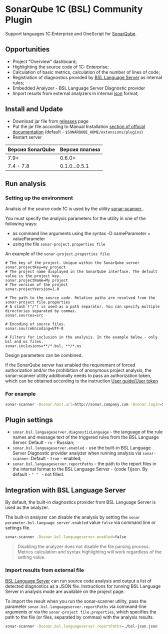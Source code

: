 # SonarQube 1C (BSL) Community Plugin

Support languages 1C:Enterprise and OneScript for [SonarQube](http://sonarqube.org).

## Opportunities

- Project "Overview" dashboard;
- Highlighting the source code of 1C: Enterprise;
- Calculation of basic metrics, calculation of the number of lines of code;
- Registration of diagnostics provided by [BSL Language Server](https://1c-syntax.github.io/bsl-language-server) as internal rules; 
- Embedded Analyzer - BSL Language Server Diagnostic provider
- Import results from external analyzers in internal [json](https://1c-syntax.github.io/bsl-language-server/reporters/json.html) format;

## Install and Update

- Download jar file from [releases](https://github.com/1c-syntax/sonar-bsl-plugin-community/releases) page
- Put the jar file according to Manual Installation [section of official documentation](https://docs.sonarqube.org/latest/setup/install-plugin/) (default - `$SONARQUBE_HOME/extensions/plugins`)
- Restart server

Версия SonarQube | Версия плагина
--- | ---
7.9+ | 0.6.0+
7.4 - 7.8 | 0.1.0...0.5.1

## Run analysis

### Setting up the environment

Analisis of the source code 1C is used by the utility [ sonar-scanner ](https://docs.sonarqube.org/display/SCAN/Analyzing+with+SonarQube+Scanner).

You must specify the analysis parameters for the utility in one of the following ways:

- as command line arguments using the syntax -D nameParameter = valueParameter
- using the file ` sonar-project.properties file `

An example of the ` sonar-project.properties file `:

```properties
# The key of the project. Unique within the SonarQube server
sonar.projectKey=my_project
# The project name displayed in the SonarQube interface. The default value is the project key.
sonar.projectName=My project
# The version of the project
sonar.projectVersion=1.0
 
# The path to the source code. Relative paths are resolved from the sonar-project file.properties
# A slash ("/") is used as a path separator. You can specify multiple directories separated by commas.
sonar.sources=src
 
# Encoding of source files. 
sonar.sourceEncoding=UTF-8

# Filters for inclusion in the analysis. In the example below - only bsl and os files.
sonar.inclusions=**/*.bsl, **/*.os
```

Design parameters can be combined.

If the SonarQube server has enabled the requirement of forced authorization and/or the prohibition of anonymous project analysis, the sonar-scanner utility additionally needs to pass an authorization token, which can be obtained according to the instruction [User guide/User token](https://docs.sonarqube.org/latest/user-guide/user-token/)

### For example

```sh
sonar-scanner -Dsonar.host.url=http://sonar.company.com -Dsonar.login=SONAR_AUTH_TOKEN
```

## Plugin settings

- `sonar.bsl.languageserver.diagnosticLanguage` - the language of the rule names and message text of the triggered rules from the BSL Language Server. Default - `ru` - Russian;
- `sonar.bsl.languageserver.enabled` - use the built-in BSL Language Server Diagnostic provider analyzer when running analysis via `sonar-scanner`. Default - `true` - enabled;
- `sonar.bsl.languageserver.reportPaths` - the path to the report files in the internal format to the BSL Language Server - {code 1}json. By default - `" " ` - not filled.

## Integration with BSL Language Server

By default, the built-in diagnostics provider from BSL Language Server is used as the analyzer.

The built-in analyzer can disable the analysis by setting the `sonar parameter.bsl.language server.enabled` value `false` via command line or settings file.

```sh
sonar-scanner -Dsonar.bsl.languageserver.enabled=false
```

> Disabling the analyzer does not disable the file parsing process. Metrics calculation and syntax highlighting will work regardless of the setting value.

### Import results from external file

[BSL Language Server](https://github.com/1c-syntax/bsl-language-server) can run source code analysis and output a list of detected diagnostics as a JSON file. Instructions for running BSL Language Server in analysis mode are available on the project page.

To import the result when you run the sonar-scanner utility, pass the parameter `sonar.bsl.languageserver.reportPaths` via command-line arguments or via the `sonar-project file.properties`, which specifies the path to the file (or files, separated by commas) with the analysis results.

```sh
sonar-scanner -Dsonar.bsl.languageserver.reportPaths=./bsl-json.json
```
